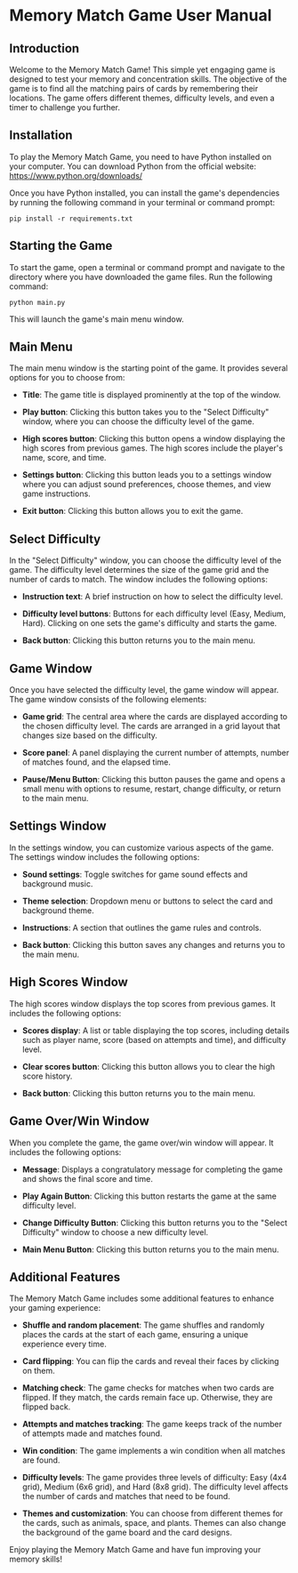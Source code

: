 # Memory Match Game User Manual

## Introduction

Welcome to the Memory Match Game! This simple yet engaging game is designed to test your memory and concentration skills. The objective of the game is to find all the matching pairs of cards by remembering their locations. The game offers different themes, difficulty levels, and even a timer to challenge you further.

## Installation

To play the Memory Match Game, you need to have Python installed on your computer. You can download Python from the official website: https://www.python.org/downloads/

Once you have Python installed, you can install the game's dependencies by running the following command in your terminal or command prompt:

```
pip install -r requirements.txt
```

## Starting the Game

To start the game, open a terminal or command prompt and navigate to the directory where you have downloaded the game files. Run the following command:

```
python main.py
```

This will launch the game's main menu window.

## Main Menu

The main menu window is the starting point of the game. It provides several options for you to choose from:

- **Title**: The game title is displayed prominently at the top of the window.

- **Play button**: Clicking this button takes you to the "Select Difficulty" window, where you can choose the difficulty level of the game.

- **High scores button**: Clicking this button opens a window displaying the high scores from previous games. The high scores include the player's name, score, and time.

- **Settings button**: Clicking this button leads you to a settings window where you can adjust sound preferences, choose themes, and view game instructions.

- **Exit button**: Clicking this button allows you to exit the game.

## Select Difficulty

In the "Select Difficulty" window, you can choose the difficulty level of the game. The difficulty level determines the size of the game grid and the number of cards to match. The window includes the following options:

- **Instruction text**: A brief instruction on how to select the difficulty level.

- **Difficulty level buttons**: Buttons for each difficulty level (Easy, Medium, Hard). Clicking on one sets the game's difficulty and starts the game.

- **Back button**: Clicking this button returns you to the main menu.

## Game Window

Once you have selected the difficulty level, the game window will appear. The game window consists of the following elements:

- **Game grid**: The central area where the cards are displayed according to the chosen difficulty level. The cards are arranged in a grid layout that changes size based on the difficulty.

- **Score panel**: A panel displaying the current number of attempts, number of matches found, and the elapsed time.

- **Pause/Menu Button**: Clicking this button pauses the game and opens a small menu with options to resume, restart, change difficulty, or return to the main menu.

## Settings Window

In the settings window, you can customize various aspects of the game. The settings window includes the following options:

- **Sound settings**: Toggle switches for game sound effects and background music.

- **Theme selection**: Dropdown menu or buttons to select the card and background theme.

- **Instructions**: A section that outlines the game rules and controls.

- **Back button**: Clicking this button saves any changes and returns you to the main menu.

## High Scores Window

The high scores window displays the top scores from previous games. It includes the following options:

- **Scores display**: A list or table displaying the top scores, including details such as player name, score (based on attempts and time), and difficulty level.

- **Clear scores button**: Clicking this button allows you to clear the high score history.

- **Back button**: Clicking this button returns you to the main menu.

## Game Over/Win Window

When you complete the game, the game over/win window will appear. It includes the following options:

- **Message**: Displays a congratulatory message for completing the game and shows the final score and time.

- **Play Again Button**: Clicking this button restarts the game at the same difficulty level.

- **Change Difficulty Button**: Clicking this button returns you to the "Select Difficulty" window to choose a new difficulty level.

- **Main Menu Button**: Clicking this button returns you to the main menu.

## Additional Features

The Memory Match Game includes some additional features to enhance your gaming experience:

- **Shuffle and random placement**: The game shuffles and randomly places the cards at the start of each game, ensuring a unique experience every time.

- **Card flipping**: You can flip the cards and reveal their faces by clicking on them.

- **Matching check**: The game checks for matches when two cards are flipped. If they match, the cards remain face up. Otherwise, they are flipped back.

- **Attempts and matches tracking**: The game keeps track of the number of attempts made and matches found.

- **Win condition**: The game implements a win condition when all matches are found.

- **Difficulty levels**: The game provides three levels of difficulty: Easy (4x4 grid), Medium (6x6 grid), and Hard (8x8 grid). The difficulty level affects the number of cards and matches that need to be found.

- **Themes and customization**: You can choose from different themes for the cards, such as animals, space, and plants. Themes can also change the background of the game board and the card designs.

Enjoy playing the Memory Match Game and have fun improving your memory skills!

```